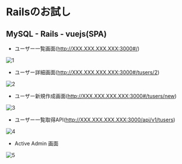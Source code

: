 # Railsのお試し

## MySQL - Rails - vuejs(SPA)

- ユーザー一覧画面(http://XXX.XXX.XXX.XXX:3000#/)

![1](https://user-images.githubusercontent.com/29003588/101246415-8d2a3200-3756-11eb-9d65-912583edd825.png)

- ユーザー詳細画面(http://XXX.XXX.XXX.XXX:3000#/tusers/2)

![2](https://user-images.githubusercontent.com/29003588/101246426-9f0bd500-3756-11eb-838e-3585220cec10.png)

- ユーザー新規作成画面(http://XXX.XXX.XXX.XXX:3000#/tusers/new)

![3](https://user-images.githubusercontent.com/29003588/101246437-ab902d80-3756-11eb-8f3c-10b400879cee.png)

- ユーザー一覧取得API(http://XXX.XXX.XXX.XXX:3000/api/v1/tusers)

![4](https://user-images.githubusercontent.com/29003588/101246450-bcd93a00-3756-11eb-860b-c4020d55ffd7.png)

-  Active Admin 画面

![5](https://user-images.githubusercontent.com/29003588/101246454-ca8ebf80-3756-11eb-9dcb-e7588d15b5a8.png)
